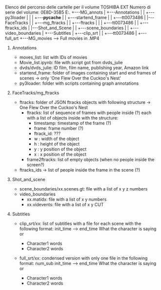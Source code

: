 Elenco del percorso delle cartelle per il volume TOSHIBA EXT
Numero di serie del volume: 0E8D-35B5
E:.
+---MG_annots
|   +---Annotations
|   |   +---py3loader
|   |   |   +---__pycache__
|   |   +---startend_frame
|   |       +---tt0073486
|   |---FaceTracks
|   |   +---mg_ftracks
|   |       +---ftracks
|   |       |   +---tt0073486
|   |       +---ftracks_ids
|   |---Shot_and_Scene
|   |   +---scene_boundaries
|   |   +---video_boundaries
|   +---Subtitles
|       +---clip_srt
|       |   +---tt0073486
|       +---full_srt
+---MG_movies --> Full movies in .MP4

1. Annotations
    - moves_list: list with IDs of movies
    - Movie_list.ipynb: file with script got from dvds_julie
    - dvds/dvds_julie: ID film, film name, publishing year, Amazon link
    - startend_frame: folder of images containing start and end frames of scenes -> only 'One Flew Over the Cuckoo's Nest'
    - py3loader: folder with scripts containing graph annotations

2. FaceTracks/mg_ftracks
    - ftracks: folder of JSON ftracks objects with following structure -> One Flew Over the Cuckoo's Nest
        - ftracks: list of sequence of frames with people inside (?) each with a list of objects inside with the structure:
            - timestamp: timestamp of the frame (?)
            - frame: frame number (?)
            - ftrack_id: ???
            - w	: width of the object
            - h	: height of the object
            - y	: y position of the object
            - x	: x position of the object
        - frame2ftracks: list of empty objects (when no people inside the screen?)
    - ftracks_ids -> list of people inside the frame in the scene (?)

3. Shot_and_scene
    - scene_boundaries/xx.scenes.gt: file with a list of x y z numbers
    - video_boundaries
        - xx.matidx: file with a list of x y numbers
        - xx.videvents: file with a list of x y CUT

4. Subtitles
    - clip_srt/xx: list of subtitles with a file for each scene with the following format:
        init_time --> end_time
        What the character is saying
        or
        - Character1 words
        - Character2 words

    - full_srt/xx: condensed version with only one file in the following format:
        num_sub
        init_time --> end_time
        What the character is saying
        or
        - Character1 words
        - Character2 words
    
